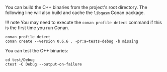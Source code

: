 You can build the C++ binaries from the project's root directory.
The following line will also build and cache the `libqasm` Conan package.

!!! note
    You may need to execute the `conan profile detect` command if this is the first time you run Conan.

```shell
conan profile detect
conan create --version 0.6.6 . -pr:a=tests-debug -b missing
```

You can test the C++ binaries:

```shell
cd test/Debug
ctest -C Debug --output-on-failure
```
